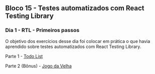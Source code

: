 ## Bloco 15 - Testes automatizados com React Testing Library
### Dia 1 - RTL - Primeiros passos

O objetivo dos exercícios desse dia foi colocar em prática o que havia aprendido sobre testes automatizados com React Testing Library.

Parte 1 - [Todo List](https://github.com/tryber/exercise-todo-list)

Parte 2 (Bônus) - [Jogo da Velha](https://github.com/gabrielanebbia/exercise-tic-tac-toe)
